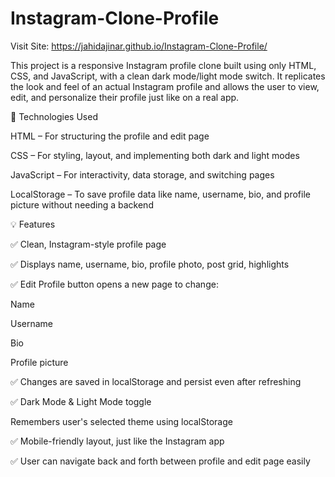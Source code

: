 # Instagram-Clone-Profile
Visit Site: https://jahidajinar.github.io/Instagram-Clone-Profile/

This project is a responsive Instagram profile clone built using only HTML, CSS, and JavaScript, with a clean dark mode/light mode switch. It replicates the look and feel of an actual Instagram profile and allows the user to view, edit, and personalize their profile just like on a real app.

🔧 Technologies Used

HTML – For structuring the profile and edit page

CSS – For styling, layout, and implementing both dark and light modes

JavaScript – For interactivity, data storage, and switching pages

LocalStorage – To save profile data like name, username, bio, and profile picture without needing a backend

💡 Features

✅ Clean, Instagram-style profile page

✅ Displays name, username, bio, profile photo, post grid, highlights

✅ Edit Profile button opens a new page to change:

Name

Username

Bio

Profile picture

✅ Changes are saved in localStorage and persist even after refreshing

✅ Dark Mode & Light Mode toggle

Remembers user's selected theme using localStorage

✅ Mobile-friendly layout, just like the Instagram app

✅ User can navigate back and forth between profile and edit page easily
